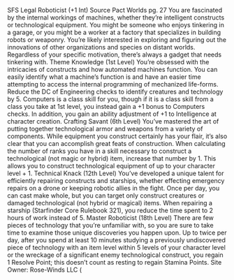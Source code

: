 
SFS Legal Roboticist (+1 Int)
Source Pact Worlds pg. 27
You are fascinated by the internal workings of machines, whether they’re intelligent constructs or technological equipment. You might be someone who enjoys tinkering in a garage, or you might be a worker at a factory that specializes in building robots or weaponry. You’re likely interested in exploring and figuring out the innovations of other organizations and species on distant worlds. Regardless of your specific motivation, there’s always a gadget that needs tinkering with.
Theme Knowledge (1st Level)
You’re obsessed with the intricacies of constructs and how automated machines function. You can easily identify what a machine’s function is and have an easier time attempting to access the internal programming of mechanized life-forms. Reduce the DC of Engineering checks to identify creatures and technology by 5. Computers is a class skill for you, though if it is a class skill from a class you take at 1st level, you instead gain a +1 bonus to Computers checks. In addition, you gain an ability adjustment of +1 to Intelligence at character creation.
Crafting Savant (6th Level)
You’ve mastered the art of putting together technological armor and weapons from a variety of components. While equipment you construct certainly has your flair, it’s also clear that you can accomplish great feats of construction. When calculating the number of ranks you have in a skill necessary to construct a technological (not magic or hybrid) item, increase that number by 1. This allows you to construct technological equipment of up to your character level + 1.
Technical Knack (12th Level)
You’ve developed a unique talent for efficiently repairing constructs and starships, whether effecting emergency repairs on a drone or keeping robotic allies in the fight. Once per day, you can cast make whole, but you can target only construct creatures or damaged technological (not hybrid or magical) items. When repairing a starship (Starfinder Core Rulebook 321), you reduce the time spent to 2 hours of work instead of 5.
Master Roboticist (18th Level)
There are few pieces of technology that you’re unfamiliar with, so you are sure to take time to examine those unique discoveries you happen upon. Up to twice per day, after you spend at least 10 minutes studying a previously undiscovered piece of technology with an item level within 5 levels of your character level or the wreckage of a significant enemy technological construct, you regain 1 Resolve Point; this doesn’t count as resting to regain Stamina Points.
Site Owner: Rose-Winds LLC (